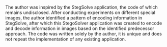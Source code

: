 The author was inspired by the StegSolve application, the code of which remains undisclosed. After conducting experiments on different special images, the author identified a pattern of encoding information in StegSolve, after which this StegoSolver application was created to encode and decode information in images based on the identified predecessor approach. The code was written solely by the author, it is unique and does not repeat the implementation of any existing application.
